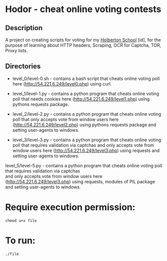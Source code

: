 # Hodor - cheat online voting contests

## Description
A project on creating scripts for voting for my [Holberton School](https://holbertonschool.com) [id], for the purpose of learning about HTTP headers, Scraping, OCR for Captcha, TOR, Proxy lists.

## Directories
- level_0/level-0.sh - contains a bash script that cheats online voting poll here (http://54.221.6.249/level0.php) using curl.

- level_1/level-1.py - contains a python program that cheats online voting poll that needs cookies here (http://54.221.6.249/level1.php) using pythons requests package.

- level_2/level-2.py - contains a python program that cheats online voting poll that only accepts vote from window users here (http://54.221.6.249/level2.php) using pythons requests package and setting user-agents to windows.


- level_3/level-3.py - contains a python program that cheats online voting poll that requires validation via captchas and only accepts vote from window users here (http://54.221.6.249/level3.php) using requests and setting user-agents to windows.


level_5/level-5.py - contains a python program that cheats online voting poll that requires validation via captchas \
and only accepts vote from window users here (http://54.221.6.249/level3.php) using requests, modules of PIL package and setting user-agents to windows.

# Require execution permission:
```
chmod u+x file
```

# To run:
```
./file
```

